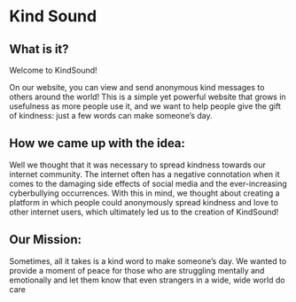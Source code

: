 # Kind Sound

## What is it?

Welcome to KindSound! 

On our website, you can view and send anonymous kind messages to others around the world! This is a simple yet powerful website that grows in usefulness as more people use it, and we want to help people give the gift of kindness: just a few words can make someone’s day.

## How we came up with the idea:

Well we thought that it was necessary to spread kindness towards our internet community. The internet often has a negative connotation when it comes to the damaging side effects of social media and the ever-increasing cyberbullying occurrences. With this in mind, we thought about creating a platform in which people could anonymously spread kindness and love to other internet users, which ultimately led us to the creation of KindSound!

## Our Mission:

Sometimes, all it takes is a kind word to make someone’s day. We wanted to provide a moment of peace for those who are struggling mentally and emotionally and let them know that even strangers in a wide, wide world do care

